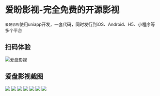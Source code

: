 # 爱盼影视-完全免费的开源影视

`爱盼影视`使用uniapp开发，一套代码，同时发行到iOS、Android、H5、小程序等多个平台

## 扫码体验
![爱盘影视](https://i.loli.net/2021/07/12/cEuC5riKHxWtZTv.jpg)

## 爱盘影视截图
![](https://www.showdoc.com.cn/server/api/attachment/visitfile/sign/f74c6981303165a1d817163274a1006f)
![](https://www.showdoc.com.cn/server/api/attachment/visitfile/sign/b67253287e2073d4f1a25cdb15fe3ab6)
![](https://www.showdoc.com.cn/server/api/attachment/visitfile/sign/ee361e6e2217f0b32caa233c940e4c08)
![](https://www.showdoc.com.cn/server/api/attachment/visitfile/sign/d1bcad61be2976329cea9d193ac6944d)
![](https://www.showdoc.com.cn/server/api/attachment/visitfile/sign/5ec53400fc1da90f045e9351f96a57ee)
![](https://www.showdoc.com.cn/server/api/attachment/visitfile/sign/954d680a8e6c92cdcaeb312cff328c06)
![](https://www.showdoc.com.cn/server/api/attachment/visitfile/sign/147665785a98ee3350d74c3285adf78d)